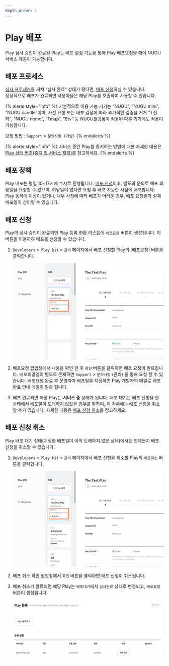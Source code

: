 ```yaml
---
depth_order: 1
---
```


# Play 배포

Play 심사 승인이 완료된 Play는 배포 설정 기능을 통해 Play 배포요청을 해야 NUGU 서비스 제공이 가능합니다.

## 배포 프로세스 <a href="distribution-process" id="distribution-process"></a>

[심사 프로세스](../play-registration-and-review/play-review#review-process)를 거쳐 “심사 완료“ 상태가 됐다면,  [배포 신청](distribute-a-play#distribution-request)하실 수 있습니다.\
정상적으로 배포가 완료되면 사용자들은 해당 Play를 호출하여 사용할 수 있습니다.

{% alerts style="info" %}
기본적으로 이용 가능 기기는 “NUGU”, “NUGU mini”, “NUGU candle”이며, 사전 요청 또는 내부 결정에 따라 추가적인 검증을 거쳐 "T전화", “NUGU nemo”, “Tmap”, “Btv” 등 NUGU플랫폼이 적용된 다른 기기에도 적용이 가능합니다.

요청 방법 : `Support` > `문의사항 (개발)`
{% endalerts %}

{% alerts style="info" %}
서비스 중인 Play를 중지하는 방법에 대한 자세한 내용은 [Play 상태 변경(중지 및 서비스 재개)](manage-a-play#change-play-status)를 참고하세요.
{% endalerts %}

## 배포 정책 <a href="distribution-policy" id="distribution-policy"></a>

Play 배포는 평일 10~17시에 수시로 진행됩니다. [배포 신청](distribute-a-play#distribution-request)이후,  별도의 문의로 배포 희망일을 요청할 수 있으며, 희망일이 없다면 요청 후 배포 가능한 시점에 배포합니다.\
Play 동작에 이상이 있거나, 내부 사정에 따라 배포가 어려운 경우, 배포 요청일과 실제 배포일이 상이할 수 있습니다.

## 배포 신청 <a href="distribution-request" id="distribution-request"></a>

Play의 심사 승인이 완료되면 Play 등록 현황 리스트에 `배포요청` 버튼이 생성됩니다. 이 버튼을 이용하여 배포를 신청할 수 있습니다.

1. `Developers` > `Play kit` > `관리` 페이지에서 배포 신청할 Play의 \[배포요청] 버튼을 클릭합니다.

   ![](assets/images/simsabepo.png)
2. 배포요청 팝업창에서 내용을 확인 한 후 `확인` 버튼을 클릭하면 배포 요청이 완료됩니다. 배포희망일이 별도로 존재하면 `Support` > `문의사항` (관리) 를 통해 요청 할 수 있습니다.
   배포요청 완료 후 운영자가 배포일을 지정하면 Play 개발자의 메일로 배포 완료 안내 메일이 발송 됩니다.
3. 배포 완료되면 해당 Play는 **서비스 중** 상태가 됩니다.
   배포 대기는 배포 신청을 한 상태에서 배포일이 도래하지 않았을 경우를 말하며, 이 경우에는 배포 신청을 취소할 수가 있습니다. 자세한 내용은 [배포 신청 취소](distribute-a-play#distribution-requestcancellation)를 참고하세요.

## 배포 신청 취소 <a href="distribution-requestcancellation" id="distribution-requestcancellation"></a>

Play 배포 대기 상태(지정한 배포일이 아직 도래하지 않은 상태)에서는 언제든지 배포 신청을 취소할 수 있습니다.

1. `Developers` > `Play kit` > `관리` 페이지에서 배포 신청을 취소할 Play의 `배포취소` 버튼을 클릭합니다.

   ![](assets/images/distribute-a-play-02.png)
2. 배포 취소 확인 팝업창에서 `확인` 버튼을 클릭하면 배포 신청이 취소됩니다.
3. 배포 취소가 완료되면 해당 Play는 `배포대기`에서 `심사완료` 상태로 변경되고, `배포요청` 버튼이 생성됩니다.

   ![](assets/images/distribute-a-play-03.png)
